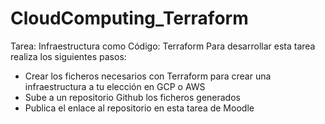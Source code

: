# CloudComputing_Terraform

Tarea: Infraestructura como Código: Terraform
Para desarrollar esta tarea realiza los siguientes  pasos:

- Crear los ficheros necesarios con Terraform para crear una infraestructura a tu elección en GCP o AWS
- Sube a un repositorio Github los ficheros generados
- Publica el enlace al repositorio en esta tarea de Moodle
